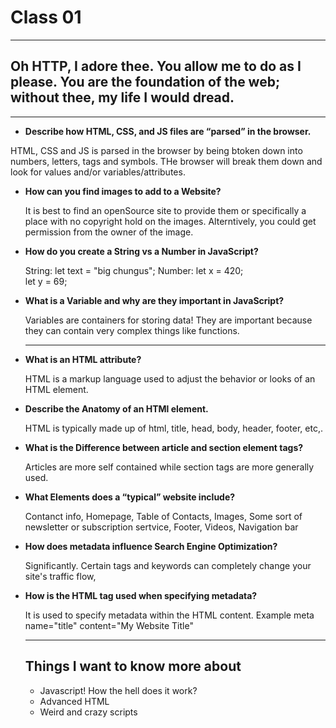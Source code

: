 # Class 01

<hr>



<h2> Oh HTTP, I adore thee. You allow me to do as I please. You are the foundation of the web; without thee, my life I would dread.</h1>
<hr>

  
* **Describe how HTML, CSS, and JS files are “parsed” in the browser.**

HTML, CSS and JS is parsed in the browser by being btoken down into numbers, letters, tags and symbols. THe browser will break them down and look for values and/or variables/attributes.
  
* **How can you find images to add to a Website?**
 
  It is best to find an openSource site to provide them or specifically a place with no copyright hold on the images. Alterntively, you could get permission from the owner of the image.
  
* **How do you create a String vs a Number in JavaScript?**
 
  String: let text = "big chungus"; Number: let x = 420;  
let y = 69;  
   
* **What is a Variable and why are they important in JavaScript?**
  
  Variables are containers for storing data! They are important because they can contain very complex things like functions.
  <hr>

* **What is an HTML attribute?**

  HTML is a markup language used to adjust the behavior or looks of an HTML element.

* **Describe the Anatomy of an HTMl element.**

  HTML is typically made up of html, title, head, body, header, footer, etc,.

* **What is the Difference between article and section element tags?**
  
  Articles are more self contained while section tags are more generally used.

* **What Elements does a “typical” website include?**

  Contanct info, Homepage, Table of Contacts, Images, Some sort of newsletter or subscription sertvice, Footer, Videos, Navigation bar

* **How does metadata influence Search Engine Optimization?**

  Significantly. Certain tags and keywords can completely change your site's traffic flow,

* **How is the <meta> HTML tag used when specifying metadata?**

  It is used to specify metadata within the HTML content. Example meta name="title" content="My Website Title"

  
  <hr>

  ## Things I want to know more about

  * Javascript! How the hell does it work?
  * Advanced HTML
  * Weird and crazy scripts
    
